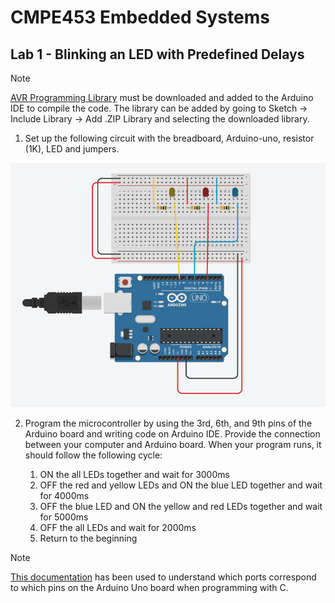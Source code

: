 # CMPE453 Embedded Systems

## Lab 1 - Blinking an LED with Predefined Delays

> [!NOTE]
> [AVR Programming Library](https://github.com/hexagon5un/AVR-Programming/tree/master/AVR-Programming-Library) must be 
downloaded and added to the Arduino IDE to compile the code. The library can be added by going to 
Sketch -> Include Library -> Add .ZIP Library and selecting the downloaded library.

1.  Set up the following circuit with the breadboard, Arduino-uno, resistor (1K), LED and 
jumpers.

![Figure 1 - Circuit](https://github.com/fsaltunyuva/CMPE453-Lab1-BlinkingLEDWithDelays/blob/main/README%20Figures/Figure%201.png)

2. Program the microcontroller by using the 3rd, 6th, and 9th pins of the Arduino board and 
writing code on Arduino IDE. Provide the connection between your computer and 
Arduino board. When your program runs, it should follow the following cycle:

    1. ON the all LEDs together and wait for 3000ms 
    2. OFF the red and yellow LEDs and ON the blue LED together and wait for 4000ms 
    3. OFF the blue LED and ON the yellow and red LEDs together and wait for 5000ms 
    4. OFF the all LEDs and wait for 2000ms 
    5. Return to the beginning
  
> [!NOTE]
> [This documentation](https://docs.arduino.cc/retired/hacking/software/PortManipulation/) has been used to understand which ports correspond to which pins on the Arduino Uno board when programming with C.
